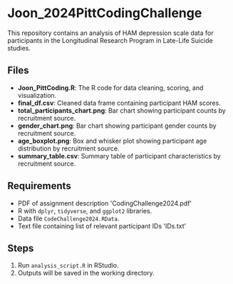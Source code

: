 # Joon_2024PittCodingChallenge
This repository contains an analysis of HAM depression scale data for participants in the  Longitudinal Research Program in Late-Life Suicide studies.

## Files
- **Joon_PittCoding.R**: The R code for data cleaning, scoring, and visualization.
- **final_df.csv**: Cleaned data frame containing participant HAM scores.
- **total_participants_chart.png**: Bar chart showing participant counts by recruitment source.
- **gender_chart.png**: Bar chart showing participant gender counts by recruitment source.
- **age_boxplot.png**: Box and whisker plot showing participant age distribution by recruitment source.
- **summary_table.csv**: Summary table of participant characteristics by recruitment source.

## Requirements
- PDF of assignment description 'CodingChallenge2024.pdf'
- R with `dplyr`, `tidyverse`, and `ggplot2` libraries.
- Data file `CodeChallenge2024.RData`.
- Text file containing list of relevant participant IDs 'IDs.txt'

## Steps
1. Run `analysis_script.R` in RStudio.
2. Outputs will be saved in the working directory.
